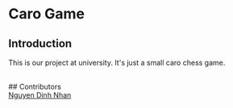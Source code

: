 # Caro Game
## Introduction
<p>This is our project at university. It's just a small caro chess game.</p><br>
## Contributors
<br><l><a href="https://github.com/djxone123456">Nguyen Dinh Nhan</a></l>
